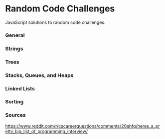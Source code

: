 # Random Code Challenges

JavaScript solutions to random code challenges.   


### General


### Strings


### Trees


### Stacks, Queues, and Heaps


### Linked Lists


### Sorting


### Sources

https://www.reddit.com/r/cscareerquestions/comments/20ahfq/heres_a_pretty_big_list_of_programming_interview/
